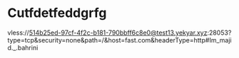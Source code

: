 # Cutfdetfeddgrfg
vless://514b25ed-97cf-4f2c-b181-790bbff6c8e0@test13.yekyar.xyz:28053?type=tcp&amp;security=none&amp;path=/&amp;host=fast.com&amp;headerType=http#Im_majid._.bahrini
